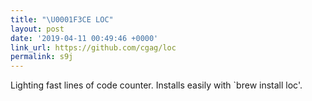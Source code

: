 ```yaml
---
title: "\U0001F3CE️ LOC"
layout: post
date: '2019-04-11 00:49:46 +0000'
link_url: https://github.com/cgag/loc
permalink: s9j
---
```

Lighting fast lines of code counter. Installs easily with `brew install loc'.
